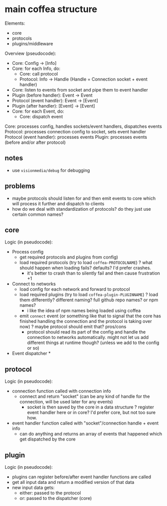 # main coffea structure

Elements:
 * core
 * protocols
 * plugins/middleware

Overview (pseudocode):
 * Core: Config -> [Info]
 * Core: for each Info, do:
   * Core: call protocol
   * Protocol: Info -> Handle (Handle = Connection socket + event handler)
 * Core: listen to events from socket and pipe them to event handler
 * Plugin (before handler): Event -> Event
 * Protocol (event handler): Event -> [Event]
 * Plugin (after handler): [Event] -> [Event]
 * Core: for each Event, do:
   * Core: dispatch event

Core: processes config, handles sockets/event handlers, dispatches events
Protocol: processes connection config to socket, sets event handler
Protocol (event handler): processes events
Plugin: processes events (before and/or after protocol)


## notes
 * use `visionmedia/debug` for debugging


## problems
 * maybe protocols should listen for and then emit events to core which will
   process it further and dispatch to clients
 * how do we deal with standardization of protocols? do they just use certain
   common names?


## core

Logic (in pseudocode):
 * Process config
   * get required protocols and plugins from config)
   * load required protocols (try to load `coffea-PROTOCOLNAME`)
     ? what should happen when loading fails? defaults? I'd prefer crashes.
     * it's better to crash than to silently fail and then cause frustration +1
 * Connect to networks
   * load config for each network and forward to protocol
   * load required plugins (try to load `coffea-plugin-PLUGINNAME`)
     ? load them differently? different naming? full github repo names? or npm names?
       * i like the idea of npm names being loaded using coffea
   * emit `connect` event (or something like that to signal that the core has
     finished handling the connection and the protocol is taking over now)
     ? maybe protocol should emit that? pros/cons
     * protocol should read its part of the config and handle the connection to
       networks automatically. might not let us add different things at runtime
       though? (unless we add to the config or so)
 * Event dispatcher
   *

## protocol

Logic (in pseudocode):
 * connection function called with connection info
   * connect and return "socket" (can be any kind of handle for the connection,
     will be used later for any events)
     * socket is then saved by the core in a data structure
   ? register event handler here or in core? I'd prefer core, but not too sure how.
 * event handler function called with "socket"/connection handle + event info
   * can do anything and returns an array of events that happened which get
     dispatched by the core


## plugin

Logic (in pseudocode):
 * plugins can register before/after event handler functions are called
 * get all input data and return a modified version of that data
 * new input data gets:
    * either: passed to the protocol
    * or: passed to the dispatcher (core)
